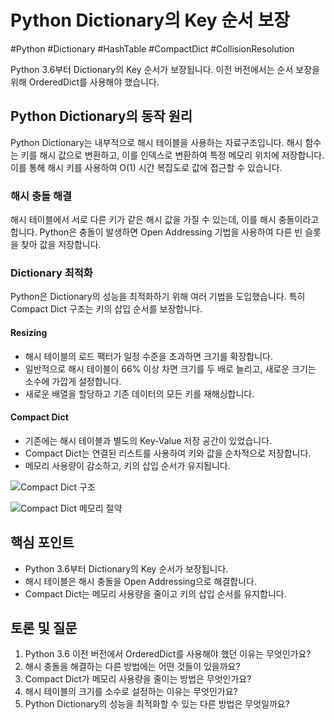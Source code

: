 # Python Dictionary의 Key 순서 보장

#Python #Dictionary #HashTable #CompactDict #CollisionResolution

Python 3.6부터 Dictionary의 Key 순서가 보장됩니다. 이전 버전에서는 순서 보장을 위해 OrderedDict를 사용해야 했습니다.

## Python Dictionary의 동작 원리

Python Dictionary는 내부적으로 해시 테이블을 사용하는 자료구조입니다. 해시 함수는 키를 해시 값으로 변환하고, 이를 인덱스로 변환하여 특정 메모리 위치에 저장합니다. 이를 통해 해시 키를 사용하여 O(1) 시간 복잡도로 값에 접근할 수 있습니다.

### 해시 충돌 해결

해시 테이블에서 서로 다른 키가 같은 해시 값을 가질 수 있는데, 이를 해시 충돌이라고 합니다. Python은 충돌이 발생하면 Open Addressing 기법을 사용하여 다른 빈 슬롯을 찾아 값을 저장합니다.

### Dictionary 최적화

Python은 Dictionary의 성능을 최적화하기 위해 여러 기법을 도입했습니다. 특히 Compact Dict 구조는 키의 삽입 순서를 보장합니다.

#### Resizing

- 해시 테이블의 로드 팩터가 일정 수준을 초과하면 크기를 확장합니다.
- 일반적으로 해시 테이블이 66% 이상 차면 크기를 두 배로 늘리고, 새로운 크기는 소수에 가깝게 설정합니다.
- 새로운 배열을 할당하고 기존 데이터의 모든 키를 재해싱합니다.

#### Compact Dict

- 기존에는 해시 테이블과 별도의 Key-Value 저장 공간이 있었습니다.
- Compact Dict는 연결된 리스트를 사용하여 키와 값을 순차적으로 저장합니다.
- 메모리 사용량이 감소하고, 키의 삽입 순서가 유지됩니다.

![Compact Dict 구조](https://i.imgur.com/PverM1B.png)

![Compact Dict 메모리 절약](https://i.imgur.com/KgH3ryt.png)

## 핵심 포인트

- Python 3.6부터 Dictionary의 Key 순서가 보장됩니다.
- 해시 테이블은 해시 충돌을 Open Addressing으로 해결합니다.
- Compact Dict는 메모리 사용량을 줄이고 키의 삽입 순서를 유지합니다.

## 토론 및 질문

1. Python 3.6 이전 버전에서 OrderedDict를 사용해야 했던 이유는 무엇인가요?
2. 해시 충돌을 해결하는 다른 방법에는 어떤 것들이 있을까요?
3. Compact Dict가 메모리 사용량을 줄이는 방법은 무엇인가요?
4. 해시 테이블의 크기를 소수로 설정하는 이유는 무엇인가요?
5. Python Dictionary의 성능을 최적화할 수 있는 다른 방법은 무엇일까요?